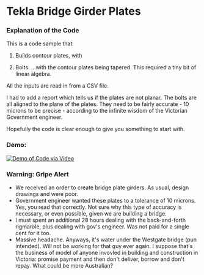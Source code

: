 # Tekla Bridge Girder Plates

### Explanation of the Code

This is a code sample that:

  1. Builds contour plates, with

  2. Bolts. ...with the contour plates being tapered. This required a tiny bit of linear algebra.

All the inputs are read in from a CSV file.

I had to add a report which tells us if the plates are not planar. The bolts are all aligned to the plane of the plates. They need to be fairly accurate - 10 microns to be precise - according to the infinite wisdom of the Victorian Government engineer.

Hopefully the code is clear enough to give you something to start with.

### Demo:

[![Demo of Code via Video](https://user-images.githubusercontent.com/15097447/172506873-02b15b12-cbcb-4021-b97c-5a137cc7b5ac.png)](https://vimeo.com/446339309?embedded=true&source=video_title&owner=20292870)

### Warning: Gripe Alert

* We received an order to create bridge plate girders. As usual, design drawings and were poor. 
* Government engineer wanted these plates to a tolerance of 10 microns. Yes, you read that correctly. Not sure why this type of accuracy is necessary, or even possible, given we are building a bridge. 
* I must spent an additional 28 hours dealing with the back-and-forth rigmarole, plus dealing with gov's engineer. Was not paid for a single cent for it too.
* Massive headache. Anyways, it's water under the Westgate bridge (pun intended). Will not be working for that guy ever again. I suppose that's the business of model of anyone invovled in building and construction in Victoria: promise payment and then don't deliver, borrow and don't repay. What could be more Australian?






